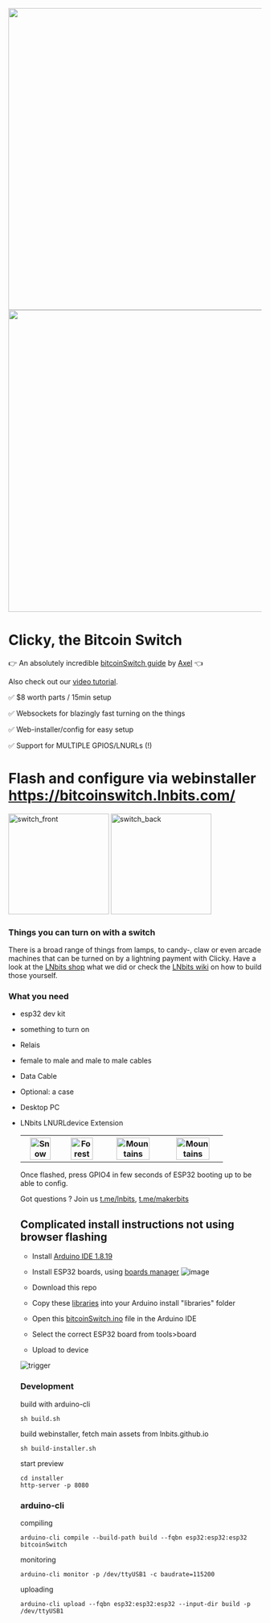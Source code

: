 <img width="600" src="https://user-images.githubusercontent.com/33088785/166832680-600ed270-cbc9-4749-82f1-c1853b242329.png"><img width="600" src="https://user-images.githubusercontent.com/33088785/166829474-a28ca2b7-dd3e-46d4-89d3-8a10bf1d3fad.png">

# Clicky, the Bitcoin Switch

👉 An absolutely incredible <a href="https://ereignishorizont.xyz/bitcoinswitch/en/">bitcoinSwitch guide</a> by [Axel](https://github.com/AxelHamburch/) 👈

Also check out our <a href="https://twitter.com/arcbtc/status/1585627498510831616">video tutorial</a>.


✅ $8 worth parts / 15min setup

✅ Websockets for blazingly fast turning on the things

✅ Web-installer/config for easy setup

✅ Support for MULTIPLE GPIOS/LNURLs (!)


# Flash and configure via webinstaller https://bitcoinswitch.lnbits.com/

<img src="https://github.com/lnbits/bitcoinswitch/assets/63317640/35936b5d-d337-4dcb-8967-5f33d087b6d7" alt="switch_front" width="200">
<img src="https://github.com/lnbits/bitcoinswitch/assets/63317640/ce702a01-a315-4a0c-a86a-c69fe6a79264" alt="switch_back" width="200">


### Things you can turn on with a switch

There is a broad range of things from lamps, to candy-, claw or even arcade machines that can be turned on by a lightning payment with Clicky. 
Have a look at the [LNbits shop](https://shop.lnbits.com/product-category/hardware/fun-things) what we did or check the [LNbits wiki](https://github.com/lnbits/lnbits/wiki/Tooling-&-Building-with-LNbits) on how to build those yourself.


### What you need
- esp32 dev kit
- something to turn on
- Relais
- female to male and male to male cables
- Data Cable
- Optional: a case
- Desktop PC
- LNbits LNURLdevice Extension
  

   <table>
  <tr>
    <th><img src="https://user-images.githubusercontent.com/33088785/204107016-bc9473e0-2843-4873-af71-cd934e07f444.gif" alt="Snow" style="width:80%"></th>
    <th><img src="https://user-images.githubusercontent.com/33088785/204107029-cc4ad95b-b130-4b48-9091-86d7be7d4f16.gif" alt="Forest" style="width:80%"></th>
    <th><img src="https://user-images.githubusercontent.com/33088785/204107037-870571f8-b860-4019-93d4-bbdbeaf1091f.gif" alt="Mountains" style="width:80%"></th>
    <th><img src="https://user-images.githubusercontent.com/33088785/204107044-b8a7d94f-6908-40dd-bb82-974e08f077f4.gif" alt="Mountains" style="width:80%"></th>
  </tr>
</table>

Once flashed, press GPIO4 in few seconds of ESP32 booting up to be able to config.


Got questions ? Join us <a href="https://t.me/lnbits">t.me/lnbits</a>, <a href="https://t.me/makerbits">t.me/makerbits</a>


## Complicated install instructions not using browser flashing

- Install <a href="https://www.arduino.cc/en/software">Arduino IDE 1.8.19</a>
- Install ESP32 boards, using <a href="https://docs.espressif.com/projects/arduino-esp32/en/latest/installing.html#installing-using-boards-manager">boards manager</a>
![image](https://user-images.githubusercontent.com/33088785/161862832-1269a12e-16ce-427c-9a92-df3ee573a1fb.png)

- Download this repo
- Copy these <a href="libraries">libraries</a> into your Arduino install "libraries" folder
- Open this <a href="bitcoinSwitch.ino">bitcoinSwitch.ino</a> file in the Arduino IDE
- Select the correct ESP32 board from tools>board
- Upload to device

![trigger](https://user-images.githubusercontent.com/33088785/166829947-d0194b32-19fc-4a16-83d3-dc6f9af9337c.gif)


### Development
build with arduino-cli
```console
sh build.sh
```
build webinstaller, fetch main assets from lnbits.github.io
```console
sh build-installer.sh
```
start preview
```console
cd installer
http-server -p 8080
```

### arduino-cli
compiling
```console
arduino-cli compile --build-path build --fqbn esp32:esp32:esp32 bitcoinSwitch
```
monitoring
```console
arduino-cli monitor -p /dev/ttyUSB1 -c baudrate=115200
```
uploading
```console
arduino-cli upload --fqbn esp32:esp32:esp32 --input-dir build -p /dev/ttyUSB1
```
